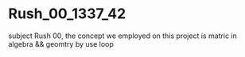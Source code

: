 # Rush_00_1337_42
subject Rush 00, the concept we employed on this project is matric in algebra &amp;&amp; geomtry by use loop    
